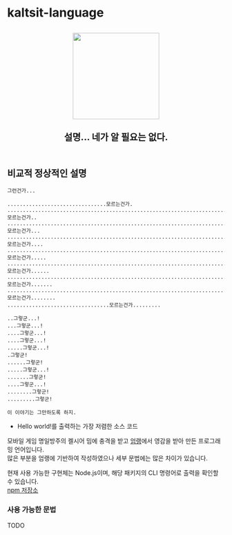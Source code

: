 # kaltsit-language

<h2 align="center">
  <img src="https://user-images.githubusercontent.com/66104509/173565111-87c35ba5-50d3-439b-bfd6-e90e435e0f29.jpg" width="200" height="200"/>
  <br/>
  <br/>
  설명... 네가 알 필요는 없다.
  <br/>
  <br/>
</h2>

## 비교적 정상적인 설명

```
그런건가...

................................모르는건가.
........................................................................모르는건가..
.....................................................................................................모르는건가...
............................................................................................................모르는건가....
...............................................................................................................모르는건가.....
.......................................................................................................................모르는건가......
..................................................................................................................모르는건가.......
....................................................................................................모르는건가........
.................................모르는건가.........

..그렇군...!
...그렇군...!
....그렇군...!
....그렇군...!
.....그렇군...!
.그렇군!
......그렇군!
.....그렇군...!
.......그렇군!
....그렇군...!
........그렇군!
.........그렇군!

이 이야기는 그만하도록 하지.
```
- Hello world!를 출력하는 가장 저렴한 소스 코드

모바일 게임 명일방주의 켈시어 밈에 충격을 받고 [엄랭](https://github.com/rycont/umjunsik-lang)에서 영감을 받아 만든 프로그래밍 언어입니다.  
많은 부분을 엄랭에 기반하여 작성하였으나 세부 문법에는 많은 차이가 있습니다.

현재 사용 가능한 구현체는 Node.js이며, 해당 패키지의 CLI 명령어로 출력을 확인할 수 있습니다.  
[npm 저장소](https://www.npmjs.com/package/kaltsit-lang-node)

### 사용 가능한 문법
TODO
